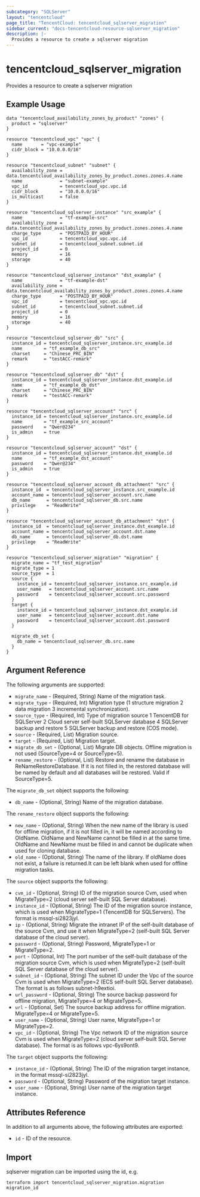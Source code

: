 ```yaml
---
subcategory: "SQLServer"
layout: "tencentcloud"
page_title: "TencentCloud: tencentcloud_sqlserver_migration"
sidebar_current: "docs-tencentcloud-resource-sqlserver_migration"
description: |-
  Provides a resource to create a sqlserver migration
---
```


# tencentcloud_sqlserver_migration

Provides a resource to create a sqlserver migration

## Example Usage

```hcl
data "tencentcloud_availability_zones_by_product" "zones" {
  product = "sqlserver"
}

resource "tencentcloud_vpc" "vpc" {
  name       = "vpc-example"
  cidr_block = "10.0.0.0/16"
}

resource "tencentcloud_subnet" "subnet" {
  availability_zone = data.tencentcloud_availability_zones_by_product.zones.zones.4.name
  name              = "subnet-example"
  vpc_id            = tencentcloud_vpc.vpc.id
  cidr_block        = "10.0.0.0/16"
  is_multicast      = false
}

resource "tencentcloud_sqlserver_instance" "src_example" {
  name              = "tf-example-src"
  availability_zone = data.tencentcloud_availability_zones_by_product.zones.zones.4.name
  charge_type       = "POSTPAID_BY_HOUR"
  vpc_id            = tencentcloud_vpc.vpc.id
  subnet_id         = tencentcloud_subnet.subnet.id
  project_id        = 0
  memory            = 16
  storage           = 40
}

resource "tencentcloud_sqlserver_instance" "dst_example" {
  name              = "tf-example-dst"
  availability_zone = data.tencentcloud_availability_zones_by_product.zones.zones.4.name
  charge_type       = "POSTPAID_BY_HOUR"
  vpc_id            = tencentcloud_vpc.vpc.id
  subnet_id         = tencentcloud_subnet.subnet.id
  project_id        = 0
  memory            = 16
  storage           = 40
}

resource "tencentcloud_sqlserver_db" "src" {
  instance_id = tencentcloud_sqlserver_instance.src_example.id
  name        = "tf_example_db_src"
  charset     = "Chinese_PRC_BIN"
  remark      = "testACC-remark"
}

resource "tencentcloud_sqlserver_db" "dst" {
  instance_id = tencentcloud_sqlserver_instance.dst_example.id
  name        = "tf_example_db_dst"
  charset     = "Chinese_PRC_BIN"
  remark      = "testACC-remark"
}

resource "tencentcloud_sqlserver_account" "src" {
  instance_id = tencentcloud_sqlserver_instance.src_example.id
  name        = "tf_example_src_account"
  password    = "Qwer@234"
  is_admin    = true
}

resource "tencentcloud_sqlserver_account" "dst" {
  instance_id = tencentcloud_sqlserver_instance.dst_example.id
  name        = "tf_example_dst_account"
  password    = "Qwer@234"
  is_admin    = true
}

resource "tencentcloud_sqlserver_account_db_attachment" "src" {
  instance_id  = tencentcloud_sqlserver_instance.src_example.id
  account_name = tencentcloud_sqlserver_account.src.name
  db_name      = tencentcloud_sqlserver_db.src.name
  privilege    = "ReadWrite"
}

resource "tencentcloud_sqlserver_account_db_attachment" "dst" {
  instance_id  = tencentcloud_sqlserver_instance.dst_example.id
  account_name = tencentcloud_sqlserver_account.dst.name
  db_name      = tencentcloud_sqlserver_db.dst.name
  privilege    = "ReadWrite"
}

resource "tencentcloud_sqlserver_migration" "migration" {
  migrate_name = "tf_test_migration"
  migrate_type = 1
  source_type  = 1
  source {
    instance_id = tencentcloud_sqlserver_instance.src_example.id
    user_name   = tencentcloud_sqlserver_account.src.name
    password    = tencentcloud_sqlserver_account.src.password
  }
  target {
    instance_id = tencentcloud_sqlserver_instance.dst_example.id
    user_name   = tencentcloud_sqlserver_account.dst.name
    password    = tencentcloud_sqlserver_account.dst.password
  }

  migrate_db_set {
    db_name = tencentcloud_sqlserver_db.src.name
  }
}
```

## Argument Reference

The following arguments are supported:

* `migrate_name` - (Required, String) Name of the migration task.
* `migrate_type` - (Required, Int) Migration type (1 structure migration 2 data migration 3 incremental synchronization).
* `source_type` - (Required, Int) Type of migration source 1 TencentDB for SQLServer 2 Cloud server self-built SQLServer database 4 SQLServer backup and restore 5 SQLServer backup and restore (COS mode).
* `source` - (Required, List) Migration source.
* `target` - (Required, List) Migration target.
* `migrate_db_set` - (Optional, List) Migrate DB objects. Offline migration is not used (SourceType=4 or SourceType=5).
* `rename_restore` - (Optional, List) Restore and rename the database in ReNameRestoreDatabase. If it is not filled in, the restored database will be named by default and all databases will be restored. Valid if SourceType=5.

The `migrate_db_set` object supports the following:

* `db_name` - (Optional, String) Name of the migration database.

The `rename_restore` object supports the following:

* `new_name` - (Optional, String) When the new name of the library is used for offline migration, if it is not filled in, it will be named according to OldName. OldName and NewName cannot be filled in at the same time. OldName and NewName must be filled in and cannot be duplicate when used for cloning database.
* `old_name` - (Optional, String) The name of the library. If oldName does not exist, a failure is returned.It can be left blank when used for offline migration tasks.

The `source` object supports the following:

* `cvm_id` - (Optional, String) ID of the migration source Cvm, used when MigrateType=2 (cloud server self-built SQL Server database).
* `instance_id` - (Optional, String) The ID of the migration source instance, which is used when MigrateType=1 (TencentDB for SQLServers). The format is mssql-si2823jyl.
* `ip` - (Optional, String) Migrate the intranet IP of the self-built database of the source Cvm, and use it when MigrateType=2 (self-built SQL Server database of the cloud server).
* `password` - (Optional, String) Password, MigrateType=1 or MigrateType=2.
* `port` - (Optional, Int) The port number of the self-built database of the migration source Cvm, which is used when MigrateType=2 (self-built SQL Server database of the cloud server).
* `subnet_id` - (Optional, String) The subnet ID under the Vpc of the source Cvm is used when MigrateType=2 (ECS self-built SQL Server database). The format is as follows subnet-h9extioi.
* `url_password` - (Optional, String) The source backup password for offline migration, MigrateType=4 or MigrateType=5.
* `url` - (Optional, Set) The source backup address for offline migration. MigrateType=4 or MigrateType=5.
* `user_name` - (Optional, String) User name, MigrateType=1 or MigrateType=2.
* `vpc_id` - (Optional, String) The Vpc network ID of the migration source Cvm is used when MigrateType=2 (cloud server self-built SQL Server database). The format is as follows vpc-6ys9ont9.

The `target` object supports the following:

* `instance_id` - (Optional, String) The ID of the migration target instance, in the format mssql-si2823jyl.
* `password` - (Optional, String) Password of the migration target instance.
* `user_name` - (Optional, String) User name of the migration target instance.

## Attributes Reference

In addition to all arguments above, the following attributes are exported:

* `id` - ID of the resource.



## Import

sqlserver migration can be imported using the id, e.g.

```
terraform import tencentcloud_sqlserver_migration.migration migration_id
```

